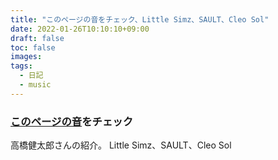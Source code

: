 ```yaml
---
title: "このページの音をチェック、Little Simz、SAULT、Cleo Sol"
date: 2022-01-26T10:10:10+09:00
draft: false
toc: false
images:
tags:
  - 日記
  - music
---
```


### [このページの音](https://rollingstonejapan.com/articles/detail/37054/2/1/1)をチェック

高橋健太郎さんの紹介。
Little Simz、SAULT、Cleo Sol

